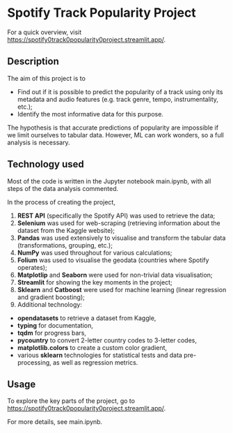 # Spotify Track Popularity Project

For a quick overview, visit https://spotify0track0popularity0project.streamlit.app/.

## Description

The aim of this project is to 
- Find out if it is possible to predict the popularity of a track using only its metadata and audio features (e.g. track genre, tempo, instrumentality, etc.);
- Identify the most informative data for this purpose.

The hypothesis is that accurate predictions of popularity are impossible if we limit ourselves to tabular data. However, ML can work wonders, so a full analysis is necessary.

## Technology used

Most of the code is written in the Jupyter notebook main.ipynb, with all steps of the data analysis commented.

In the process of creating the project, 
1. **REST API** (specifically the Spotify API) was used to retrieve the data;
2. **Selenium** was used for web-scraping (retrieving information about the dataset from the Kaggle website);
3. **Pandas** was used extensively  to visualise and transform the tabular data (transformations, grouping, etc.);
4. **NumPy** was used throughout for various calculations;
5. **Folium** was used to visualise the geodata (countries where Spotify operates);
6. **Matplotlip** and **Seaborn** were used for non-trivial data visualisation;
7. **Streamlit** for showing the key moments in the project;
8. **Sklearn** and **Catboost** were used for machine learning (linear regression and gradient boosting);
9. Additional technology: 
- **opendatasets** to retrieve a dataset from Kaggle, 
- **typing** for documentation, 
- **tqdm** for progress bars,
- **pycountry** to convert 2-letter country codes to 3-letter codes,
- **matplotlib.colors** to create a custom color gradient,
- various **sklearn** technologies for statistical tests and data pre-processing, as well as regression metrics.

## Usage

To explore the key parts of the project, go to https://spotify0track0popularity0project.streamlit.app/.

For more details, see main.ipynb.